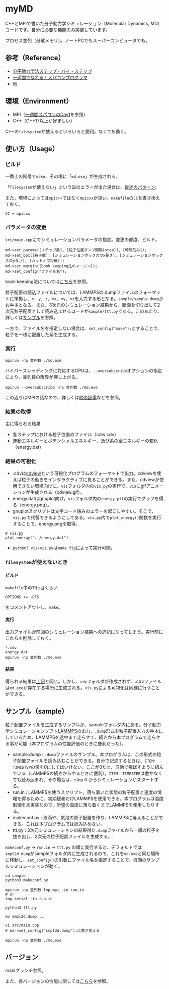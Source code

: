 # myMD
C++とMPIで書いた分子動力学シミュレーション（Molecular Dynamics, MD）コードです。自分に必要な機能のみ実装しています。

プロセス並列（分散メモリ）。ノートPCでもスーパーコンピュータでも。



## 参考（Reference）

- [分子動力学法ステップ・バイ・ステップ][1]
- [一週間でなれる！スパコンプログラマ][2]
- 他

[1]:https://github.com/kaityo256/mdstep
[2]:https://github.com/kaityo256/sevendayshpc
[3]:https://github.com/kaityo256/sevendayshpc/blob/main/day1/README.md
[4]:https://polymer.apphy.u-fukui.ac.jp/~koishi/cdview.php
[5]:https://qiita.com/kaityo256/items/cfacbf6f1136de63bd97
[6]:https://www.lammps.org/



## 環境（Environment）

- MPI（[一週間スパコンのDay1][3]を参照）
- C++（C++17以上が好ましい）

C++の`filesystem`が使えるといろいろと便利。なくても動く。



## 使い方（Usage）
### ビルド
一番上の階層で`make`、その場に「`md.exe`」が生成される。

「`filesystem`が使えない」という旨のエラーが出た場合は、[後述のパターン](#filesystemが使えないとき)。

また、環境によっては`mpic++`ではなく`mpicxx`が良い。`makefile`の`CC`を書き換えておく。
```
CC = mpicxx
```

### パラメータの変更
`src/main.cpp`にてシミュレーションパラメータの指定。変更の都度、ビルド。
```
md->set_params([ステップ数], [粒子位置ダンプ間隔(step)], [時間刻み]);
md->set_box([粒子数], [シミュレーションボックスのx長さ], [シミュレーションボックスのy長さ], [カットオフ距離]);
md->set_margin([book keeping法のマージン]);
md->set_config("ファイル名");
```
book keeping法については[こちら][5]を参照。

粒子配置の読込ファイルについては、LAMMPSの.dumpファイルのフォーマットに準拠し、`x, y, z, vx, vy, vz`を入力する形となる。`sample/sample.dump`がお手本となる。また、3次元のシミュレーション結果から、断面を切り出して2次元粒子配置として読み込ませるコードが`sample/ttt.py`である。このあたり、詳しくは[サンプル](#サンプルsample)を参照。

一方で、ファイル名を指定しない場合は、`set_config("make");`とすることで、粒子を一様に配置した系を生成する。

### 実行
```
mpirun -np 並列数 ./md.exe
```
ハイパースレッディングに対応するCPUは、`--oversubscribe`オプションの指定により、並列数の限界が押し上がる。
```
mpirun --oversubscribe -np 並列数 ./md.exe
```
この辺りはMPIの話なので、詳しくは[他の記事][2]などを参照。

### 結果の取得
主に得られる結果
- 各ステップにおける粒子位置のファイル（cdv/.cdv）
- 運動エネルギーとポテンシャルエネルギー、及び系の全エネルギーの変化（energy.dat）

### 結果の可視化
- .cdvは[cdview][4]という可視化プログラムのフォーマットで出力。cdviewを使えば粒子の動きをインタラクティブに見ることができる。また、cdviewが使用できない環境向けに、`vis`フォルダ内の`vis.py`の実行で、`vis`にgifアニメーションが生成される（cdview.gif）。
- energy.datはgnuplot向け。`vis`フォルダ内の`energy.plt`の実行でグラフを得る（energy.png）。
- gnuplotスクリプトは文字コード絡みのエラーを起こしやすい。そこで、`vis.py`で代替できるようにしてある。`vis.py`内で`plot_energy()`関数を実行することで、energy.pngを取得。
```
# vis.py
plot_energy("../energy.dat")
```
- `python3 vis/vis.py`は`make fig`によって実行可能。



### `filesystem`が使えないとき
#### ビルド
`makefile`中の11行目くらい
```
OPTIONS += -DFS
```
をコメントアウトし、`make`。
#### 実行
出力ファイルが前回のシミュレーション結果への追記になってしまう。実行前にこれらを削除しておく。
```
*.cdv
energy.dat
mpirun -np 並列数 ./md.exe
```
#### 結果
得られる結果は[上記](#結果の取得)と同じ。しかし、`cdv`フォルダが作成されず、.cdvファイルは`md.exe`が存在する場所に生成される。`vis.py`による可視化は同様に行うことができる。



## サンプル（sample）
粒子配置ファイルを生成するサンプルが、sampleフォルダ内にある。分子動力学シミュレーションソフト[LAMMPS][6]の出力、`.dump`形式を粒子配置入力の手本にしているため、LAMMPSを途中まで走らせて、続きから本プログラムで走らせる事が可能（本プログラムの性能評価のときに便利だった）。

- sample.dump : `.dump`ファイルのサンプル。本プログラムは、この形式の粒子配置ファイルを読み込むことができる。自分で記述するときは、`ITEM: TIMESTEP`の値を0にしてはいけない。ここが0だと、自動で飛ばすように組んでいる（LAMMPSの続きからやるときに便利）。`ITEM: TIMESTEP`は書かなくても読み込まれ、その場合は、step 0 からシミュレーションがスタートする。
- run.in : LAMMPSを使うスクリプト。落ち着いた状態の粒子配置と速度の情報を得るために、初期緩和だけLAMMPSを使用できる。本プログラムは温度制御を未実装なので、所望の温度に落ち着くまでLAMMPSを使用したりする。
- makeconf.py : 液滴や、気泡の原子配置を作り、LAMMPSに与えることができる。これは本プログラムでは読み込めない。
- ttt.py : 3次元シミュレーションの結果得た`.dump`ファイルから一部の粒子を抜き出し、2次元の粒子配置ファイルを生成する。

`makeconf.py` -> `run.in` -> `ttt.py` の順に実行すると、デフォルトでは`smpl2d.dump`がsampleフォルダ内に生成されるので、これを`md.exe`と同じ場所に移動し、`set_config()`の引数にファイル名を指定することで、液滴のサンプルシミュレーションが動く。
```
cd sample
python3 makeconf.py

mpirun -np 並列数 lmp_mpi -in run.in
# or 
lmp_serial -in run.in

python3 ttt.py

mv smpl2d.dump ..

vi src/main.cpp
# md->set_config("smpl2d.dump");に書き換える

mpirun -np 並列数 ./md.exe
```

## バージョン
mainブランチ参照。

また、各バージョンの性能に関しては[こちら](performance.md)を参照。
